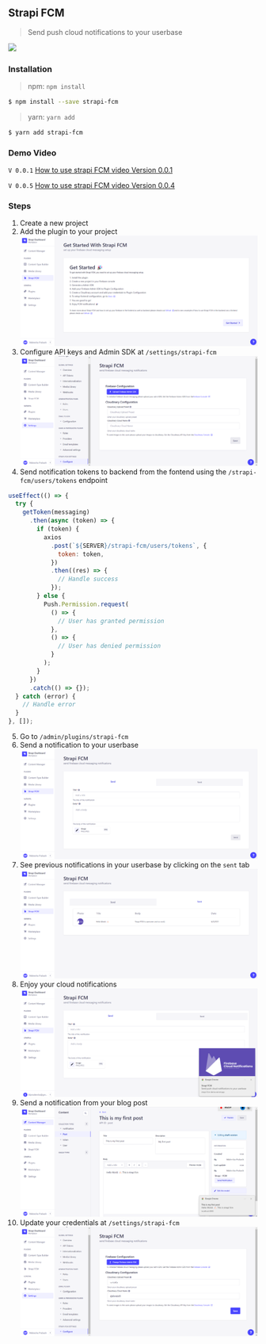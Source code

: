 ## Strapi FCM

> Send push cloud notifications to your userbase

![](https://strapi.io/images/logos/strapi-fcm.png)

### Installation

> npm: `npm install `

```bash
$ npm install --save strapi-fcm
```

> yarn: `yarn add `

```bash
$ yarn add strapi-fcm
```

### Demo Video

`V 0.0.1` [How to use strapi FCM video Version 0.0.1](https://youtu.be/jrvwf9iUamk)

`V 0.0.5` [How to use strapi FCM video Version 0.0.4](https://youtu.be/jrvwf9iUamk)

### Steps

1. Create a new project
2. Add the plugin to your project
   ![](./markdown/getstarted.png)
3. Configure API keys and Admin SDK at `/settings/strapi-fcm`
   ![](./markdown/settings_configure.png)
4. Send notification tokens to backend from the fontend using the `/strapi-fcm/users/tokens` endpoint

```javascript
useEffect(() => {
  try {
    getToken(messaging)
      .then(async (token) => {
        if (token) {
          axios
            .post(`${SERVER}/strapi-fcm/users/tokens`, {
              token: token,
            })
            .then((res) => {
              // Handle success
            });
        } else {
          Push.Permission.request(
            () => {
              // User has granted permission
            },
            () => {
              // User has denied permission
            }
          );
        }
      })
      .catch(() => {});
  } catch (error) {
    // Handle error
  }
}, []);
```

5. Go to `/admin/plugins/strapi-fcm`
6. Send a notification to your userbase
   ![](./markdown/plugin_send.png)
7. See previous notifications in your userbase by clicking on the `sent` tab
   ![](./markdown/plugin_sent.png)
8. Enjoy your cloud notifications
   ![](./markdown/demo_notification.png)
9. Send a notification from your blog post
   ![](./markdown/dashboard_notify.png)
10. Update your credentials at `/settings/strapi-fcm`
    ![](./markdown/update.png)

